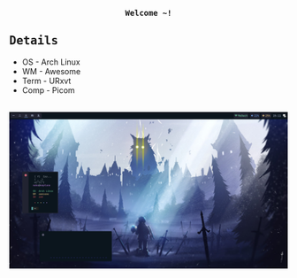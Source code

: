 <p align='center'>
  <samp><b>Welcome ~!</b></samp><br>
</p>

## <samp>Details</samp>
- OS - Arch Linux
- WM - Awesome
- Term - URxvt
- Comp - Picom

<br>
<img src="https://github.com/N3k0Ch4n/Another_dotfiles/blob/main/20-05-22_15:11:37.png">
